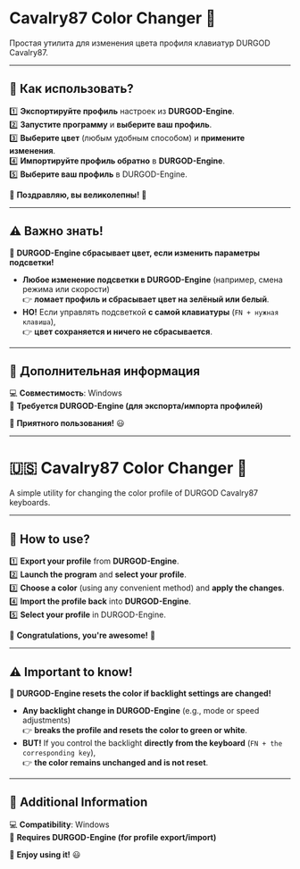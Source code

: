 # Cavalry87 Color Changer 🎨  

Простая утилита для изменения цвета профиля клавиатур DURGOD Cavalry87.  

---

## **🔹 Как использовать?**  

1️⃣ **Экспортируйте профиль** настроек из **DURGOD-Engine**.  
2️⃣ **Запустите программу** и **выберите ваш профиль**.  
3️⃣ **Выберите цвет** (любым удобным способом) и **примените изменения**.  
4️⃣ **Импортируйте профиль обратно** в **DURGOD-Engine**.  
5️⃣ **Выберите ваш профиль** в DURGOD-Engine.  

🎉 **Поздравляю, вы великолепны!** 🎉  

---

## **⚠ Важно знать!**  

🛑 **DURGOD-Engine сбрасывает цвет, если изменить параметры подсветки!**  
- **Любое изменение подсветки в DURGOD-Engine** (например, смена режима или скорости)  
  👉 **ломает профиль и сбрасывает цвет на зелёный или белый**.  
- **НО!** Если управлять подсветкой **с самой клавиатуры** (`FN + нужная клавиша`),  
  👉 **цвет сохраняется и ничего не сбрасывается**.  

---

## **📌 Дополнительная информация**  
💻 **Совместимость**: Windows  
🔧 **Требуется DURGOD-Engine (для экспорта/импорта профилей)**  

🚀 **Приятного пользования!** 😃  

---

# 🇺🇸 Cavalry87 Color Changer 🎨  

A simple utility for changing the color profile of DURGOD Cavalry87 keyboards.  

---

## **🔹 How to use?**  

1️⃣ **Export your profile** from **DURGOD-Engine**.  
2️⃣ **Launch the program** and **select your profile**.  
3️⃣ **Choose a color** (using any convenient method) and **apply the changes**.  
4️⃣ **Import the profile back** into **DURGOD-Engine**.  
5️⃣ **Select your profile** in DURGOD-Engine.  

🎉 **Congratulations, you're awesome!** 🎉  

---

## **⚠ Important to know!**  

🛑 **DURGOD-Engine resets the color if backlight settings are changed!**  
- **Any backlight change in DURGOD-Engine** (e.g., mode or speed adjustments)  
  👉 **breaks the profile and resets the color to green or white**.  
- **BUT!** If you control the backlight **directly from the keyboard** (`FN + the corresponding key`),  
  👉 **the color remains unchanged and is not reset**.  

---

## **📌 Additional Information**  
💻 **Compatibility**: Windows  
🔧 **Requires DURGOD-Engine (for profile export/import)**  

🚀 **Enjoy using it!** 😃  
